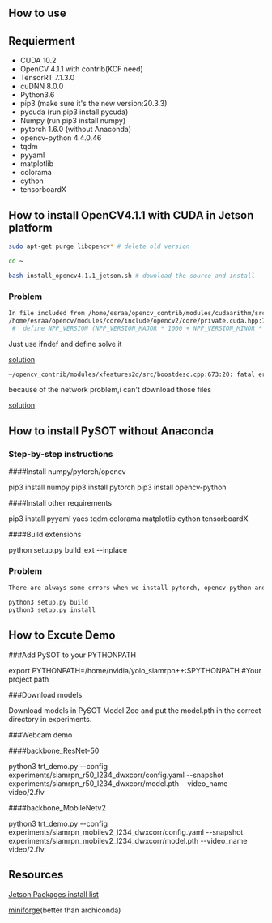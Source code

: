 ## How to use

## Requierment

- CUDA 10.2
- OpenCV 4.1.1 with contrib(KCF need)
- TensorRT 7.1.3.0
- cuDNN 8.0.0
- Python3.6
- pip3 (make sure it's the new version:20.3.3)
- pycuda (run pip3 install pycuda)
- Numpy (run pip3 install numpy)
- pytorch 1.6.0 (without Anaconda)
- opencv-python 4.4.0.46
- tqdm
- pyyaml
- matplotlib
- colorama
- cython
- tensorboardX

## How to install OpenCV4.1.1 with CUDA in Jetson platform
```bash
sudo apt-get purge libopencv* # delete old version

cd ~

bash install_opencv4.1.1_jetson.sh # download the source and install
```
### Problem

```bash
In file included from /home/esraa/opencv_contrib/modules/cudaarithm/src/cuda/normalize.cu:53:0:
/home/esraa/opencv/modules/core/include/opencv2/core/private.cuda.hpp:75:0: warning: "NPP_VERSION" redefined
 #  define NPP_VERSION (NPP_VERSION_MAJOR * 1000 + NPP_VERSION_MINOR * 100 + NPP_VERSION_BUILD)
```

Just use ifndef and define solve it

[solution](https://github.com/opencv/opencv/issues/15398)


```bash
~/opencv_contrib/modules/xfeatures2d/src/boostdesc.cpp:673:20: fatal error: boostdesc_bgm.i: No such file or directory
```

because of the network problem,i can't download those files

[solution](https://www.cnblogs.com/arxive/p/11778731.html)


## How to install PySOT without Anaconda

### Step-by-step instructions

####Install numpy/pytorch/opencv

pip3 install numpy
pip3 install pytorch
pip3 install opencv-python

####Install other requirements

pip3 install pyyaml yacs tqdm colorama matplotlib cython tensorboardX

####Build extensions

python setup.py build_ext --inplace

### Problem

```bash
There are always some errors when we install pytorch, opencv-python and some other libs on aarch64 architecture by pip. Then you can download source from pytorch.org or pypi.org, excute the following instructions on terminal to install them.

python3 setup.py build
python3 setup.py install
```

## How to Excute Demo

###Add PySOT to your PYTHONPATH

export PYTHONPATH=/home/nvidia/yolo_siamrpn++:$PYTHONPATH #Your project path

###Download models

Download models in PySOT Model Zoo and put the model.pth in the correct directory in experiments.

###Webcam demo

####backbone_ResNet-50

python3 trt_demo.py --config experiments/siamrpn_r50_l234_dwxcorr/config.yaml --snapshot experiments/siamrpn_r50_l234_dwxcorr/model.pth --video_name video/2.flv

####backbone_MobileNetv2

python3 trt_demo.py --config experiments/siamrpn_mobilev2_l234_dwxcorr/config.yaml --snapshot experiments/siamrpn_mobilev2_l234_dwxcorr/model.pth --video_name video/2.flv

## Resources
[Jetson Packages install list](https://github.com/yqlbu/jetson-packages-family#vs-code-for-aarch64)

[miniforge](https://github.com/conda-forge/miniforge)(better than archiconda)
